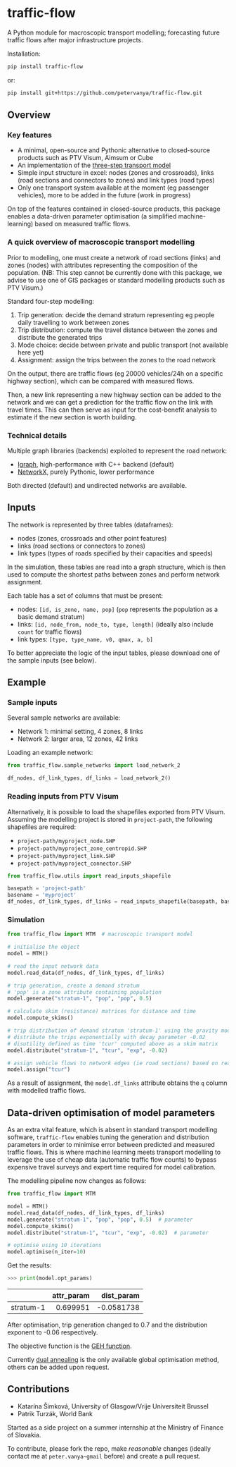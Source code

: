 # traffic-flow

A Python module for macroscopic transport modelling; forecasting future traffic flows after major infrastructure projects.

Installation:
```bash
pip install traffic-flow
```
or:
```bash
pip install git+https://github.com/petervanya/traffic-flow.git
```

## Overview

### Key features
- A minimal, open-source and Pythonic alternative to closed-source products such as PTV Visum, Aimsum or Cube
- An implementation of the [three-step transport model](https://www.transitwiki.org/TransitWiki/index.php/Four-step_travel_model)
- Simple input structure in excel: nodes (zones and crossroads), links (road sections and connectors to zones) and link types (road types)
- Only one transport system available at the moment (eg passenger vehicles), more to be added in the future (work in progress)

On top of the features contained in closed-source products, this package enables a data-driven parameter optimisation (a simplified machine-learning) based on measured traffic flows.

### A quick overview of macroscopic transport modelling
Prior to modelling, one must create a network of road sections (links) and zones (nodes) with attributes representing the composition of the population. (NB: This step cannot be currently done with this package, we advise to use one of GIS packages or standard modelling products such as PTV Visum.)

Standard four-step modelling:
1. Trip generation: decide the demand stratum representing eg people daily travelling to work between zones
2. Trip distribution: compute the travel distance between the zones and distribute the generated trips
3. Mode choice: decide between private and public transport (not available here yet)
4. Assignment: assign the trips between the zones to the road network

On the output, there are traffic flows (eg 20000 vehicles/24h on a specific highway section), which can be compared with measured flows.

Then, a new link representing a new highway section can be added to the network and we can get a prediction for the traffic flow on the link with travel times. This can then serve as input for the cost-benefit analysis to estimate if the new section is worth building.

### Technical details
Multiple graph libraries (backends) exploited to represent the road network:
- [Igraph](https://igraph.org/python/), high-performance with C++ backend (default)
- [NetworkX](https://networkx.org/), purely Pythonic, lower performance

Both directed (default) and undirected networks are available.


## Inputs
The network is represented by three tables (dataframes):
* nodes (zones, crossroads and other point features)
* links (road sections or connectors to zones)
* link types (types of roads specified by their capacities and speeds)

In the simulation, these tables are read into a graph structure, which is then used to compute the shortest paths between zones and perform network assignment.

Each table has a set of columns that must be present:
- nodes: `[id, is_zone, name, pop]` (`pop` represents the population as a basic demand stratum)
- links: `[id, node_from, node_to, type, length]` (ideally also include `count` for traffic flows)
- link types: `[type, type_name, v0, qmax, a, b]`

To better appreciate the logic of the input tables, please download one of the sample inputs (see below).


## Example

### Sample inputs
Several sample networks are available:
* Network 1: minimal setting, 4 zones, 8 links
* Network 2: larger area, 12 zones, 42 links

Loading an example network:
```python
from traffic_flow.sample_networks import load_network_2

df_nodes, df_link_types, df_links = load_network_2()
```

### Reading inputs from PTV Visum
Alternatively, it is possible to load the shapefiles exported from PTV Visum.
Assuming the modelling project is stored in `project-path`, the following shapefiles are required:
- `project-path/myproject_node.SHP`
- `project-path/myproject_zone_centropid.SHP`
- `project-path/myproject_link.SHP`
- `project-path/myproject_connector.SHP`

```python
from traffic_flow.utils import read_inputs_shapefile

basepath = 'project-path'
basename = 'myproject'
df_nodes, df_link_types, df_links = read_inputs_shapefile(basepath, basename)
```

### Simulation
```python
from traffic_flow import MTM  # macroscopic transport model

# initialise the object
model = MTM()

# read the input network data
model.read_data(df_nodes, df_link_types, df_links)

# trip generation, create a demand stratum
# 'pop' is a zone attribute containing population
model.generate("stratum-1", "pop", "pop", 0.5)

# calculate skim (resistance) matrices for distance and time
model.compute_skims()

# trip distribution of demand stratum 'stratum-1' using the gravity model
# distribute the trips exponentially with decay parameter -0.02 
# disutility defined as time 'tcur' computed above as a skim matrix
model.distribute("stratum-1", "tcur", "exp", -0.02)

# assign vehicle flows to network edges (ie road sections) based on real travel time:
model.assign("tcur")
```

As a result of assignment, the `model.df_links` attribute obtains the `q` column with modelled traffic flows.


## Data-driven optimisation of model parameters
As an extra vital feature, which is absent in standard transport modelling software, `traffic-flow` enables tuning the generation and distribution parameters in order to minimise error between predicted and measured traffic flows. This is where machine learning meets transport modelling to leverage the use of cheap data (automatic traffic flow counts) to bypass expensive travel surveys and expert time required for model calibration.

The modelling pipeline now changes as follows:
```python
from traffic_flow import MTM

model = MTM()
model.read_data(df_nodes, df_link_types, df_links)
model.generate("stratum-1", "pop", "pop", 0.5)  # parameter
model.compute_skims()
model.distribute("stratum-1", "tcur", "exp", -0.02)  # parameter

# optimise using 10 iterations
model.optimise(n_iter=10)
```

Get the results:
```python
>>> print(model.opt_params)
```
|           |   attr_param |   dist_param |
|:----------|-------------:|-------------:|
| stratum-1 |     0.699951 |   -0.0581738 |

After optimisation, trip generation changed to 0.7 and the distribution exponent to -0.06 respectively.

The objective function is the [GEH function](https://en.wikipedia.org/wiki/GEH_statistic).

Currently [dual annealing](https://docs.scipy.org/doc/scipy/reference/generated/scipy.optimize.dual_annealing.html)
is the only available global optimisation method, others can be added upon request.


## Contributions
- Katarína Šimková, University of Glasgow/Vrije Universiteit Brussel
- Patrik Turzák, World Bank

Started as a side project on a summer internship at the Ministry of Finance of Slovakia.

To contribute, please fork the repo, make *reasonable* changes (ideally contact me at `peter.vanya~gmail` before) and create a pull request.
